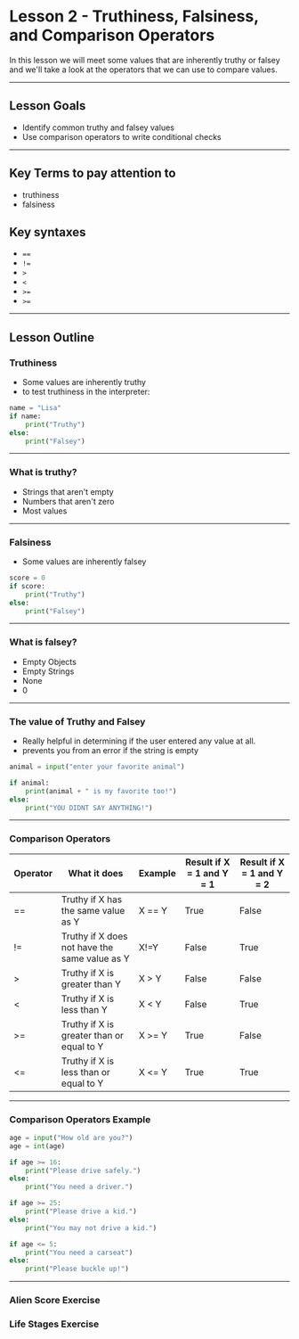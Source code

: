 # Lesson 2 - Truthiness, Falsiness, and Comparison Operators
In this lesson we will meet some values that are inherently truthy or falsey and we'll take a look at the operators that we can use to compare values.


----

## Lesson Goals
- Identify common truthy and falsey values
- Use comparison operators to write conditional checks


----

## Key Terms to pay attention to
- truthiness 
- falsiness

## Key syntaxes
- ```==```
- ```!=```
- ```>```
- ```<```
- ```>=```
- ```>=```


----

## Lesson Outline
### Truthiness
- Some values are inherently truthy
- to test truthiness in the interpreter:

```python
name = "Lisa"
if name:
    print("Truthy")
else: 
    print("Falsey")
```


----

### What is truthy?
- Strings that aren't empty
- Numbers that aren't zero
- Most values


----

### Falsiness
- Some values are inherently falsey

```python
score = 0
if score:
    print("Truthy")
else: 
    print("Falsey")
```


----

### What is falsey?
- Empty Objects
- Empty Strings
- None
- 0


----

### The value of Truthy and Falsey
- Really helpful in determining if the user entered any value at all.
- prevents you from an error if the string is empty

```python
animal = input("enter your favorite animal")

if animal:
    print(animal + " is my favorite too!")
else:
	print("YOU DIDNT SAY ANYTHING!")
```


----

### Comparison Operators

| Operator | What it does                                  | Example | Result if X = 1 and Y = 1 | Result if X = 1 and Y = 2 |
|------------|------------------------------------------------------------|------------|------------------------------------|------------------------------------|
| ==       | Truthy if X has the same value as Y           | X == Y  | True                      | False                     |
| !=       | Truthy if X does not have the same value as Y | X!=Y    | False                     | True                      |
| >        | Truthy if X is greater than Y                 | X > Y   | False                     | False                     |
| <        | Truthy if X is less than Y                    | X < Y   | False                     | True                      |
| >=       | Truthy if X is greater than or equal to Y     | X >= Y  | True                      | False                     |
| <=       | Truthy if X is less than or equal to Y        | X <= Y  | True                      | True                      |


----

### Comparison Operators Example
```python
age = input("How old are you?")
age = int(age)

if age >= 16:
    print("Please drive safely.")
else:
    print("You need a driver.")

if age >= 25:
    print("Please drive a kid.")
else:
    print("You may not drive a kid.")

if age <= 5:
    print("You need a carseat")
else:
    print("Please buckle up!")
```


----

### Alien Score Exercise

### Life Stages Exercise

